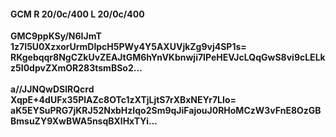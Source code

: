 #### GCM R 20/0c/400 L 20/0c/400
**GMC9ppKSy/N6IJmT**<br/>**1z7I5U0XzxorUrmDlpcH5PWy4Y5AXUVjkZg9vj4SP1s=**<br/>**RKgebqqr8NgCZkUvZEAJtGM6hYnVKbnwji7IPeHEVJcLQqGwS8vi9cLELkz5I0dpvZXmOR283tsmBSo2...**<br/><br/>
**a//JJNQwDSlRQcrd**<br/>**XqpE+4dUFx35PlAZc8OTc1zXTjLjtS7rXBxNEYr7LIo=**<br/>**aK5EYSuPRG7jKRJ52NxbHzIqo2Sm9qJiFajouJ0RHoMCzW3vFnE8OzGBBmsuZY9XwBWA5nsqBXlHxTYi...**